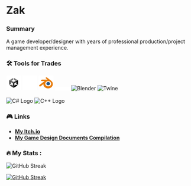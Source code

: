 # Zak 
### Summary
A game developer/designer with years of professional production/project management experience.

### :hammer_and_wrench: Tools for Trades
<div>
  <img src="Icons/U_ProfileIcon_Positive_500x500.png" title="Unity" alt="Unity" width="40" height="40"/>
  <img src="Icons/UE_Logo_icon-only_white.png" title="Unreal" alt="Unreal" width="40" height="40"/>
  <img src="Icons/blender_icon_64x64.png" title="Blender" alt="Blender" width="40" height="40"/>
  <img style="vertical-align:middle" src="Icons/FMOD Logo White - Black Background.png" title="FMOD" alt="FMOD" width="40"/>
  <img src="https://user-images.githubusercontent.com/25181517/192108372-f71d70ac-7ae6-4c0d-8395-51d8870c2ef0.png" title="Blender" alt="Blender" width="40" height="40"/>
  <img src="https://github.com/klembot/twinejs/blob/9839c7a19b2f543f41c0c71e7577e8171635ce56/icons/logo.svg" title="Twine" alt="Twine" width="40" height="40"/>
</div><br>

<div>
  <img src="https://user-images.githubusercontent.com/25181517/121405384-444d7300-c95d-11eb-959f-913020d3bf90.png" title="C# Logo" alt="C# Logo" width="40"/> 
  <img src="https://user-images.githubusercontent.com/25181517/192106073-90fffafe-3562-4ff9-a37e-c77a2da0ff58.png" title="C++ Logo"alt="C++ Logo" width="40"/>
</div>

### :video_game: Links

+ [**My Itch.io**](https://static.itch.io/images/logo-white-new.svg) <br>
+ [**My Game Design Documents Compilation**](https://app.milanote.com/1Nl8651I9p2Uda?p=VXErRkFthAc)<br>

### :fire: My Stats :
<div>

![GitHub Streak](https://github-readme-stats.vercel.app/api?username=zakiandiga&show_icons=true&locale=en&theme=midnight-purple) 

[![GitHub Streak](http://github-readme-streak-stats.herokuapp.com?user=zakiandiga&&theme=midnight-purple)](https://git.io/streak-stats)
</div>



